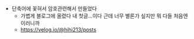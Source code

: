 - 단축어에 꽃혀서 암호관련해서 만들었다
	- 가볍게 블로그에 올렸다 내 첫글...이다 근데 너무 별론가 싶지만 뭐 다들 처음엔 이러니까
	- https://velog.io/@hihi213/posts